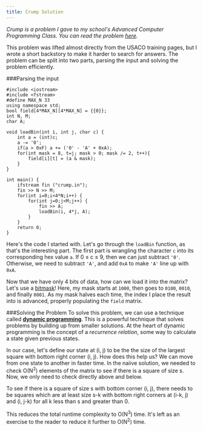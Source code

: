 ```yaml
---
title: Crump Solution
---
```


_Crump is a problem I gave to my school's Advanced Computer Programming Class. You can read the problem [here](https://docs.google.com/document/d/1hA8-e_M70a_5hmsM3TTn1LVE1RkZ0KfkbfDct0G3UVc/edit?usp=sharing)._ 

This problem was lifted almost directly from the USACO training pages, but I wrote a short backstory to make it harder to search for answers. The problem can be split into two parts, parsing the input and solving the problem efficiently.

###Parsing the input
```
#include <iostream>
#include <fstream>
#define MAX_N 33
using namespace std;
bool field[4*MAX_N][4*MAX_N] = {{0}};
int N, M;
char A;

void loadBin(int i, int j, char c) {
    int a = (int)c;
    a -= '0';
    if(a > 0xF) a += ('0' - 'A' + 0xA);
    for(int mask = 8, t=j; mask > 0; mask /= 2, t++){
        field[i][t] = (a & mask);
    }
}

int main() {
    ifstream fin ("crump.in");
    fin >> N >> M;
    for(int i=0;i<4*N;i++) {
        for(int j=0;j<M;j++) {
            fin >> A;
            loadBin(i, 4*j, A);
        }
    }
	return 0;
}

```

Here's the code I started with. Let's go through the `loadBin` function, as that's the interesting part. The first part is wrangling the character `c` into its corresponding hex value `a`. If 0 &le; c &le; 9, then we can just subtract `'0'`. Otherwise, we need to subtract `'A'`, and add `0xA` to make `'A'` line up with `0xA`.

Now that we have only 4 bits of data, how can we load it into the matrix? Let's use a [bitmask](https://en.wikipedia.org/wiki/Bitmask)! Here, my mask starts at `1000`, then goes to `0100`, `0010`, and finally `0001`. As my mask halves each time, the index I place the result into is advanced, properly populating the `field` matrix. 

###Solving the Problem
To solve this problem, we can use a technique called [**dynamic programming**](https://en.wikipedia.org/wiki/Dynamic_programming). This is a powerful technique that solves problems by building up from smaller solutions. At the heart of dynamic programming is the concept of a _recurrence relation_, some way to calculate a state given previous states. 

In our case, let's define our state at (i, j) to be the the size of the largest square with bottom right corner (i, j). How does this help us? We can move from one state to another in faster time. In the naiive solution, we needed to check O(N<sup>2</sup>) elements of the matrix to see if there is a square of size s. Now, we only need to check directly above and below. 

To see if there is a square of size s with bottom corner (i, j), there needs to be squares which are at least size s-k with bottom right corners at (i-k, j) and (i, j-k) for all k less than s and greater than 0.

This reduces the total runtime complexity to O(N<sup>3</sup>) time. It's left as an exercise to the reader to reduce it further to O(N<sup>2</sup>) time.
